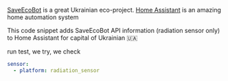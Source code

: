 [SaveEcoBot](https://www.saveecobot.com/en) is a great Ukrainian eco-project.
[Home Assistant](https://www.home-assistant.io/) is an amazing home automation system

This code snippet adds SaveEcoBot API information (radiation sensor only) to Home Assistant for capital of Ukrainian 🇺🇦

run test, we try, we check

```yaml
sensor:
  - platform: radiation_sensor
```
